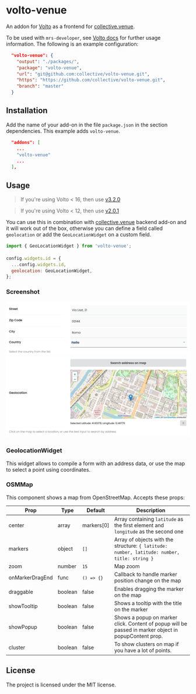 # volto-venue

An addon for [Volto](https://github.com/plone/volto) as a frontend for [collective.venue](https://github.com/collective/collective.venue).

To be used with ``mrs-developer``, see [Volto docs](https://6.docs.plone.org/volto/development/add-ons/install-an-add-on-dev-18.html#configure-mrs-developer) for further usage information. The following is an example configuration:

```json
  "volto-venue": {
    "output": "./packages/",
    "package": "volto-venue",
    "url": "git@github.com:collective/volto-venue.git",
    "https": "https://github.com/collective/volto-venue.git",
    "branch": "master"
  }
```

## Installation

Add the name of your add-on in the file ``package.json`` in the section dependencies. This example adds ``volto-venue``.

```json
  "addons": [
    ...
    "volto-venue"
    ...
  ],

```

## Usage
>
> If you're using Volto < 16, then use [v3.2.0](https://github.com/collective/volto-venue/tree/v3.2.0)

> If you're using Volto < 12, then use [v2.0.1](https://github.com/collective/volto-venue/tree/v2.0.1)

You can use this in combination with [collective.venue](https://github.com/collective/collective.venue) backend add-on
and it will work out of the box, otherwise you can define a field called `geolocation` or add the `GeoLocationWidget` on a custom field.

```js
import { GeoLocationWidget } from 'volto-venue';

config.widgets.id = {
  ...config.widgets.id,
  geolocation: GeoLocationWidget,
};
```

### Screenshot

![screenshot volto-venue](docs/screenshot.png)

### GeolocationWidget

This widget allows to compile a form with an address data, or use the map to select a point using coordinates.

### OSMMap

This component shows a map from OpenStreetMap.
Accepts these props:

| Prop            | Type    | Default    | Description                                                                                  |
| --------------- | ------- | ---------- | -------------------------------------------------------------------------------------------- |
| center          | array   | markers[0] | Array containing `latitude` as the first element and `longitude` as the second one           |
| markers         | object  | `[]`       | Array of objects with the structure: `{ latitude: number, latitude: number, title: string }` |
| zoom            | number  | `15`       | Map zoom                                                                                     |
| onMarkerDragEnd | func    | `() => {}` | Callback to handle marker position change on the map                                         |
| draggable       | boolean | false      | Enables dragging the marker on the map                                                       |
| showTooltip     | boolean | false      | Shows a tooltip with the title on the marker                                                 |
| showPopup       | boolean | false      | Shows a popup on marker click. Content of popup will be passed in marker object in popupContent prop. |
| cluster         | boolean | false      | To show clusters on map if you have a lot of points.                                         |

## License

The project is licensed under the MIT license.
